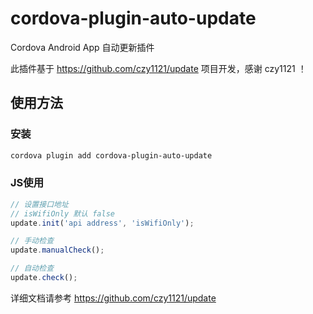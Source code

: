 # cordova-plugin-auto-update
Cordova Android App 自动更新插件

此插件基于 https://github.com/czy1121/update 项目开发，感谢 czy1121 ！

## 使用方法

### 安装
```sh
cordova plugin add cordova-plugin-auto-update
```

### JS使用
```js
// 设置接口地址
// isWifiOnly 默认 false
update.init('api address', 'isWifiOnly');

// 手动检查
update.manualCheck();

// 自动检查
update.check();

```

详细文档请参考 https://github.com/czy1121/update 
